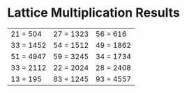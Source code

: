 # Lattice Multiplication Results

|   |   |   |
|---|---|---|
| 21 = 504 | 27 = 1323 | 56 = 616 |
| 33 = 1452 | 54 = 1512 | 49 = 1862 |
| 51 = 4947 | 59 = 3245 | 34 = 1734 |
| 33 = 2112 | 22 = 2024 | 28 = 2408 |
| 13 = 195 | 83 = 1245 | 93 = 4557 |
